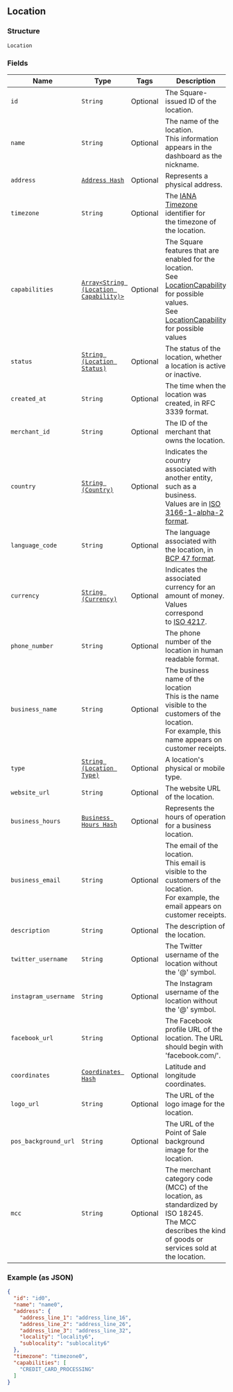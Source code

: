 ## Location

### Structure

`Location`

### Fields

| Name | Type | Tags | Description |
|  --- | --- | --- | --- |
| `id` | `String` | Optional | The Square-issued ID of the location. |
| `name` | `String` | Optional | The name of the location.<br>This information appears in the dashboard as the nickname. |
| `address` | [`Address Hash`](/doc/models/address.md) | Optional | Represents a physical address. |
| `timezone` | `String` | Optional | The [IANA Timezone](https://www.iana.org/time-zones) identifier for<br>the timezone of the location. |
| `capabilities` | [`Array<String (Location Capability)>`](/doc/models/location-capability.md) | Optional | The Square features that are enabled for the location.<br>See [LocationCapability](#type-locationcapability) for possible values.<br>See [LocationCapability](#type-locationcapability) for possible values |
| `status` | [`String (Location Status)`](/doc/models/location-status.md) | Optional | The status of the location, whether a location is active or inactive. |
| `created_at` | `String` | Optional | The time when the location was created, in RFC 3339 format. |
| `merchant_id` | `String` | Optional | The ID of the merchant that owns the location. |
| `country` | [`String (Country)`](/doc/models/country.md) | Optional | Indicates the country associated with another entity, such as a business.<br>Values are in [ISO 3166-1-alpha-2 format](http://www.iso.org/iso/home/standards/country_codes.htm). |
| `language_code` | `String` | Optional | The language associated with the location, in<br>[BCP 47 format](https://tools.ietf.org/html/bcp47#appendix-A). |
| `currency` | [`String (Currency)`](/doc/models/currency.md) | Optional | Indicates the associated currency for an amount of money. Values correspond<br>to [ISO 4217](https://wikipedia.org/wiki/ISO_4217). |
| `phone_number` | `String` | Optional | The phone number of the location in human readable format. |
| `business_name` | `String` | Optional | The business name of the location<br>This is the name visible to the customers of the location.<br>For example, this name appears on customer receipts. |
| `type` | [`String (Location Type)`](/doc/models/location-type.md) | Optional | A location's physical or mobile type. |
| `website_url` | `String` | Optional | The website URL of the location. |
| `business_hours` | [`Business Hours Hash`](/doc/models/business-hours.md) | Optional | Represents the hours of operation for a business location. |
| `business_email` | `String` | Optional | The email of the location.<br>This email is visible to the customers of the location.<br>For example, the email appears on customer receipts. |
| `description` | `String` | Optional | The description of the location. |
| `twitter_username` | `String` | Optional | The Twitter username of the location without the '@' symbol. |
| `instagram_username` | `String` | Optional | The Instagram username of the location without the '@' symbol. |
| `facebook_url` | `String` | Optional | The Facebook profile URL of the location. The URL should begin with 'facebook.com/'. |
| `coordinates` | [`Coordinates Hash`](/doc/models/coordinates.md) | Optional | Latitude and longitude coordinates. |
| `logo_url` | `String` | Optional | The URL of the logo image for the location. |
| `pos_background_url` | `String` | Optional | The URL of the Point of Sale background image for the location. |
| `mcc` | `String` | Optional | The merchant category code (MCC) of the location, as standardized by ISO 18245.<br>The MCC describes the kind of goods or services sold at the location. |

### Example (as JSON)

```json
{
  "id": "id0",
  "name": "name0",
  "address": {
    "address_line_1": "address_line_16",
    "address_line_2": "address_line_26",
    "address_line_3": "address_line_32",
    "locality": "locality6",
    "sublocality": "sublocality6"
  },
  "timezone": "timezone0",
  "capabilities": [
    "CREDIT_CARD_PROCESSING"
  ]
}
```

